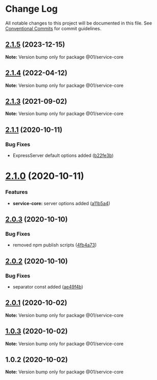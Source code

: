 # Change Log

All notable changes to this project will be documented in this file.
See [Conventional Commits](https://conventionalcommits.org) for commit guidelines.

## [2.1.5](https://github.com/01alchemist/web-service-lib/compare/@01/service-core@2.1.4...@01/service-core@2.1.5) (2023-12-15)

**Note:** Version bump only for package @01/service-core





## [2.1.4](https://github.com/01alchemist/web-service-lib/compare/@01/service-core@2.1.3...@01/service-core@2.1.4) (2022-04-12)

**Note:** Version bump only for package @01/service-core





## [2.1.3](https://github.com/01alchemist/web-service-lib/compare/@01/service-core@2.1.1...@01/service-core@2.1.3) (2021-09-02)

**Note:** Version bump only for package @01/service-core





## [2.1.1](https://github.com/01alchemist/web-service-lib/compare/@01/service-core@2.1.0...@01/service-core@2.1.1) (2020-10-11)


### Bug Fixes

* ExpressServer default options added ([b22fe3b](https://github.com/01alchemist/web-service-lib/commit/b22fe3b88c5c9835a1a110f83af44abf74aa8400))





# [2.1.0](https://github.com/01alchemist/web-service-lib/compare/@01/service-core@2.0.3...@01/service-core@2.1.0) (2020-10-11)


### Features

* **service-core:** server options added ([a11b5a4](https://github.com/01alchemist/web-service-lib/commit/a11b5a419888e5b4d044087b12035ec4494d5fdd))





## [2.0.3](https://github.com/01alchemist/web-service-lib/compare/@01/service-core@2.0.2...@01/service-core@2.0.3) (2020-10-10)


### Bug Fixes

* removed npm publish scripts ([4fb4a73](https://github.com/01alchemist/web-service-lib/commit/4fb4a73cf816bd35d48fbe7e0c88456b4afb364b))





## [2.0.2](https://github.com/01alchemist/web-service-lib/compare/@01/service-core@2.0.1...@01/service-core@2.0.2) (2020-10-10)


### Bug Fixes

* separator const added ([ae49f4b](https://github.com/01alchemist/web-service-lib/commit/ae49f4b3e15d62410626d739b6c162bf1d448fca))





## [2.0.1](https://github.com/01alchemist/web-service-lib/compare/@01/service-core@1.0.3...@01/service-core@2.0.1) (2020-10-02)

**Note:** Version bump only for package @01/service-core





## [1.0.3](https://github.com/01alchemist/web-service-lib/compare/@01/service-core@1.0.2...@01/service-core@1.0.3) (2020-10-02)

**Note:** Version bump only for package @01/service-core





## 1.0.2 (2020-10-02)

**Note:** Version bump only for package @01/service-core
